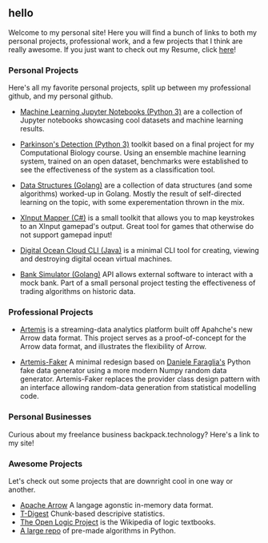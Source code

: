 ## hello

Welcome to my personal site! Here you will find a bunch of links to both my personal projects, professional work, and a few projects that I think are really awesome. If you just want to check out my Resume, click [here](https://github.com/russellgill/hello/blob/master/Resume_RussellGill.pdf)!

### Personal Projects

Here's all my favorite personal projects, split up between my professional github, and my personal github.

- [Machine Learning Jupyter Notebooks (Python 3)](https://github.com/russellgill/MachineLearningNotebooks) are a collection of Jupyter notebooks showcasing cool datasets and machine learning results.

- [Parkinson's Detection (Python 3)](http://127.0.0.1) toolkit based on a final project for my Computational Biology course. Using an ensemble machine learning system, trained on an open dataset, benchmarks were established to see the effectiveness of the system as a classification tool.

- [Data Structures (Golang)](http://127.0.0.1) are a collection of data structures (and some algorithms) worked-up in Golang. Mostly the result of self-directed learning on the topic, with some experementation thrown in the mix.

- [XInput Mapper (C#)](http://127.0.0.1) is a small toolkit that allows you to map keystrokes to an XInput gamepad's output. Great tool for games that otherwise do not support gamepad input!

- [Digital Ocean Cloud CLI (Java)](http://127.0.0.1) is a minimal CLI tool for creating, viewing and destroying digital ocean virtual machines.

- [Bank Simulator (Golang)](http://127.0.0.1) API allows external software to interact with a mock bank. Part of a small personal project testing the effectiveness of trading algorithms on historic data.

### Professional Projects

- [Artemis](https://github.com/ryanmwhitephd/artemis) is a streaming-data analytics platform built off Apahche's new Arrow data format. This project serves as a proof-of-concept for the Arrow data format, and illustrates the flexibility of Arrow.

- [Artemis-Faker](https://github.com/russellgill/Artemis-Faker) A minimal redesign based on [Daniele Faraglia's](https://github.com/joke2k) Python fake data generator using a more modern Numpy random data generator. Artemis-Faker replaces the provider class design pattern with an interface allowing random-data generation from statistical modelling code.

### Personal Businesses

Curious about my freelance business backpack.technology? Here's a link to my site!

### Awesome Projects 

Let's check out some projects that are downright cool in one way or another.

- [Apache Arrow](https://github.com/apache/arrow) A langage agonstic in-memory data format.
- [T-Digest](https://github.com/tdunning/t-digest) Chunk-based descripive statistics.
- [The Open Logic Project](https://github.com/OpenLogicProject/OpenLogic) is the Wikipedia of logic textbooks.
- [A large repo](https://github.com/subbarayudu-j/TheAlgorithms-Python) of pre-made algorithms in Python.
